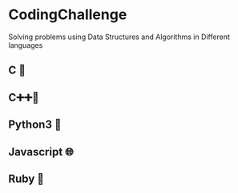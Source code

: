 # CodingChallenge
Solving problems using Data Structures and Algorithms in Different languages

## C :penguin:

## C:heavy_plus_sign::heavy_plus_sign::cookie:
## Python3 :snake:


## Javascript :globe_with_meridians:


## Ruby :gem:
